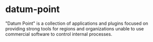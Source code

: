 # datum-point
"Datum Point" is a collection of applications and plugins focused on providing strong tools for regions and organizations unable to use commercial software to control internal processes.

